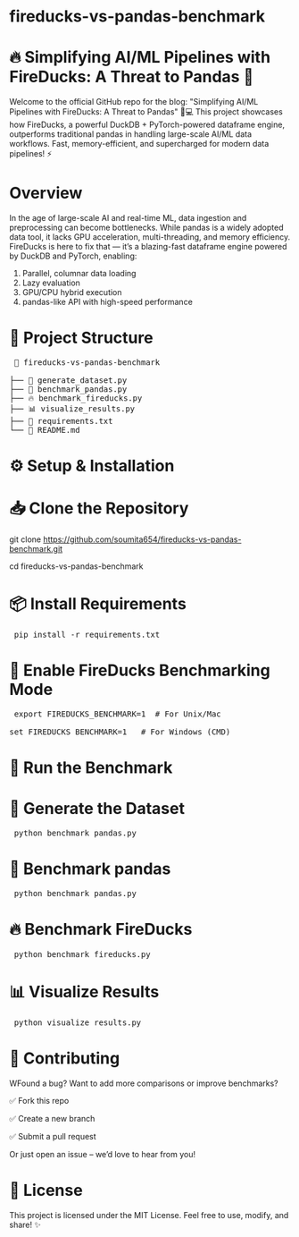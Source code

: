 # fireducks-vs-pandas-benchmark
# 🔥 Simplifying AI/ML Pipelines with FireDucks: A Threat to Pandas 🐼

Welcome to the official GitHub repo for the blog:
"Simplifying AI/ML Pipelines with FireDucks: A Threat to Pandas" 🧠💻
This project showcases how FireDucks, a powerful DuckDB + PyTorch-powered dataframe engine, outperforms traditional pandas in handling large-scale AI/ML data workflows. Fast, memory-efficient, and supercharged for modern data pipelines! ⚡


# Overview
In the age of large-scale AI and real-time ML, data ingestion and preprocessing can become bottlenecks. While pandas is a widely adopted data tool, it lacks GPU acceleration, multi-threading, and memory efficiency.
FireDucks is here to fix that — it’s a blazing-fast dataframe engine powered by DuckDB and PyTorch, enabling:

1) Parallel, columnar data loading
2) Lazy evaluation
3) GPU/CPU hybrid execution
4) pandas-like API with high-speed performance

# 📁 Project Structure

<pre> 📂 fireducks-vs-pandas-benchmark

├── 🐍 generate_dataset.py         
├── 🐼 benchmark_pandas.py
├── 🔥 benchmark_fireducks.py      
├── 📊 visualize_results.py        
├── 📄 requirements.txt            
└── 📘 README.md </pre>                  

# ⚙️ Setup & Installation

# 📥 Clone the Repository

git clone https://github.com/soumita654/fireducks-vs-pandas-benchmark.git

cd fireducks-vs-pandas-benchmark

# 📦 Install Requirements

<pre> pip install -r requirements.txt</pre>

# 🧪 Enable FireDucks Benchmarking Mode

<pre> export FIREDUCKS_BENCHMARK=1  # For Unix/Mac

set FIREDUCKS_BENCHMARK=1   # For Windows (CMD) </pre>


# 🧪 Run the Benchmark

# 🧬 Generate the Dataset

<pre> python benchmark_pandas.py </pre>

# 🐼 Benchmark pandas

<pre> python benchmark_pandas.py</pre>

# 🔥 Benchmark FireDucks

<pre> python benchmark_fireducks.py </pre>

# 📊 Visualize Results

<pre> python visualize_results.py </pre>

# 🤝 Contributing

WFound a bug? Want to add more comparisons or improve benchmarks?

✅ Fork this repo

✅ Create a new branch

✅ Submit a pull request

Or just open an issue – we’d love to hear from you!

# 📄 License
This project is licensed under the MIT License. 
Feel free to use, modify, and share! ✨
